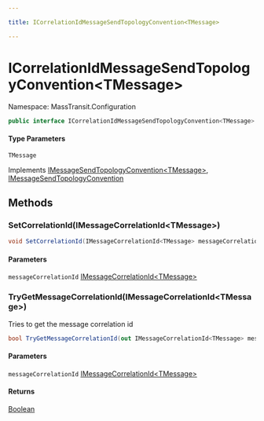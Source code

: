 ```yaml
---

title: ICorrelationIdMessageSendTopologyConvention<TMessage>

---
```


# ICorrelationIdMessageSendTopologyConvention\<TMessage\>

Namespace: MassTransit.Configuration

```csharp
public interface ICorrelationIdMessageSendTopologyConvention<TMessage> : IMessageSendTopologyConvention<TMessage>, IMessageSendTopologyConvention
```

#### Type Parameters

`TMessage`<br/>

Implements [IMessageSendTopologyConvention\<TMessage\>](../../masstransit-abstractions/masstransit-configuration/imessagesendtopologyconvention-1), [IMessageSendTopologyConvention](../../masstransit-abstractions/masstransit-configuration/imessagesendtopologyconvention)

## Methods

### **SetCorrelationId(IMessageCorrelationId\<TMessage\>)**

```csharp
void SetCorrelationId(IMessageCorrelationId<TMessage> messageCorrelationId)
```

#### Parameters

`messageCorrelationId` [IMessageCorrelationId\<TMessage\>](../masstransit/imessagecorrelationid-1)<br/>

### **TryGetMessageCorrelationId(IMessageCorrelationId\<TMessage\>)**

Tries to get the message correlation id

```csharp
bool TryGetMessageCorrelationId(out IMessageCorrelationId<TMessage> messageCorrelationId)
```

#### Parameters

`messageCorrelationId` [IMessageCorrelationId\<TMessage\>](../masstransit/imessagecorrelationid-1)<br/>

#### Returns

[Boolean](https://learn.microsoft.com/en-us/dotnet/api/system.boolean)<br/>
